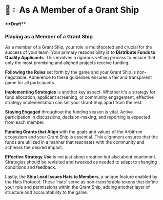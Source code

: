 # 🚣♀ As A Member of a Grant Ship

#### \*\*Draft\*\*

### Playing as a Member of a Grant Ship

As a member of a Grant Ship, your role is multifaceted and crucial for the success of your team. Your primary responsibility is to **Distribute Funds to Quality Applicants**. This involves a rigorous vetting process to ensure that only the most promising and aligned projects receive funding.

**Following the Rules** set forth by the game and your Grant Ship is non-negotiable. Adherence to these guidelines ensures a fair and transparent game for all participants.

**Implementing Strategies** is another key aspect. Whether it's a strategy for fund allocation, applicant screening, or community engagement, effective strategy implementation can set your Grant Ship apart from the rest.

**Staying Engaged** throughout the funding season is vital. Active participation in discussions, decision-making, and reporting is expected from each member.

**Funding Grants that Align** with the goals and values of the Arbitrum ecosystem and your Grant Ship is essential. This alignment ensures that the funds are utilized in a manner that resonates with the community and achieves the desired impact.

**Effective Strategy Use** is not just about creation but also about enactment. Strategies should be revisited and tweaked as needed to adapt to changing conditions and feedback.

Lastly, the **Ship Lead Issues Hats to Members**, a unique feature enabled by the Hats Protocol. These 'hats' serve as non-transferable tokens that define your role and permissions within the Grant Ship, adding another layer of structure and accountability to the game.
